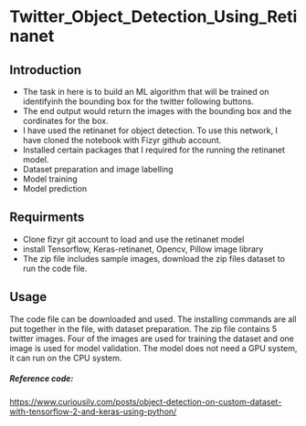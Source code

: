 # Twitter_Object_Detection_Using_Retinanet
## Introduction
- The task in here is to build an ML algorithm that will be trained on identifyinh the bounding box for the twitter following buttons.
- The end output would return the images with the bounding box and the cordinates for the box.
- I have used the retinanet for object detection. To use this network, I have cloned the notebook with Fizyr github account.
- Installed certain packages that I required for the running the retinanet model.
- Dataset preparation and image labelling
- Model training
- Model prediction

## Requirments
- Clone fizyr git account to load and use the retinanet model
- install Tensorflow, Keras-retinanet, Opencv, Pillow image library
- The zip file includes sample images, download the zip files dataset to run the code file.

## Usage
The code file can be downloaded and used. The installing commands are all put together in the file, with dataset preparation. The zip file contains 5 twitter images. Four of the images are used for training the dataset and one image is used for model validation. The model does not need a GPU system, it can run on the CPU system.

##### Reference code:
https://www.curiousily.com/posts/object-detection-on-custom-dataset-with-tensorflow-2-and-keras-using-python/

